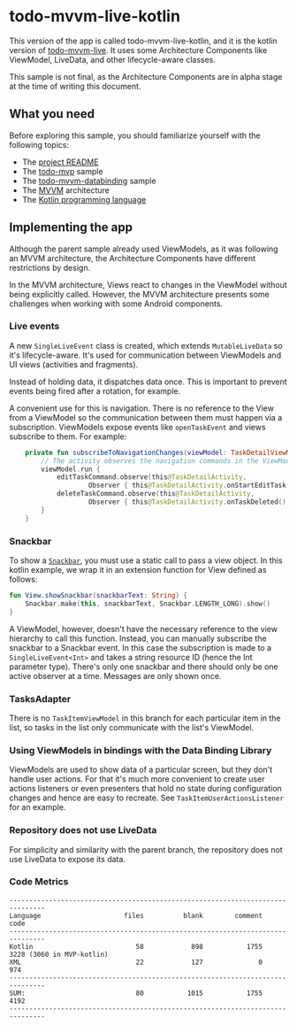 # todo-mvvm-live-kotlin

This version of the app is called todo-mvvm-live-kotlin, and it is the kotlin version of [todo-mvvm-live](https://github.com/googlesamples/android-architecture/tree/todo-mvvm-live/).
It uses some Architecture Components like ViewModel, LiveData, and other lifecycle-aware classes.

This sample is not final, as the Architecture Components are in alpha stage at the time of writing this document.

## What you need

Before exploring this sample, you should familiarize yourself with the following topics:

* The [project README](https://github.com/googlesamples/android-architecture/tree/master)
* The [todo-mvp](https://github.com/googlesamples/android-architecture/tree/todo-mvp) sample
* The [todo-mvvm-databinding](https://github.com/googlesamples/android-architecture/tree/todo-mvvm-databinding) sample
* The [MVVM](https://en.wikipedia.org/wiki/Model%E2%80%93view%E2%80%93viewmodel) architecture
* The [Kotlin programming language](https://kotlinlang.org)

## Implementing the app

Although the parent sample already used ViewModels, as it was following an MVVM architecture, the Architecture
Components have different restrictions by design.

In the MVVM architecture, Views react to changes in the ViewModel without being explicitly called. However, the MVVM
architecture presents some challenges when working with some Android components.

### Live events

A new `SingleLiveEvent` class is created, which extends `MutableLiveData` so it's lifecycle-aware. It's used for
communication between ViewModels and UI views (activities and fragments).

Instead of holding data, it dispatches data once. This is important to prevent events being fired after a rotation, for
example.

A convenient use for this is navigation. There is no reference to the View from a ViewModel so the communication between
them must happen via a subscription. ViewModels expose events like `openTaskEvent` and views subscribe to them. For
example:

```kotlin
    private fun subscribeToNavigationChanges(viewModel: TaskDetailViewModel) {
        // The activity observes the navigation commands in the ViewModel
        viewModel.run {
            editTaskCommand.observe(this@TaskDetailActivity,
                    Observer { this@TaskDetailActivity.onStartEditTask() })
            deleteTaskCommand.observe(this@TaskDetailActivity,
                    Observer { this@TaskDetailActivity.onTaskDeleted() })
        }
    }
```

### Snackbar

To show a [`Snackbar`](https://developer.android.com/reference/android/support/design/widget/Snackbar.html), you must
use a static call to pass a view object. In this kotlin example, we wrap it in an extension function for View defined
as follows:

```kotlin
fun View.showSnackbar(snackbarText: String) {
    Snackbar.make(this, snackbarText, Snackbar.LENGTH_LONG).show()
}
```

A ViewModel, however, doesn't have the necessary reference to the view hierarchy to call this function. Instead, you can
manually subscribe the snackbar to a Snackbar event. In this case the subscription is made to a `SingleLiveEvent<Int>`
and takes a string resource ID (hence the Int parameter type). There's only one snackbar and there should only be one
active observer at a time. Messages are only shown once.

### TasksAdapter
There is no `TaskItemViewModel` in this branch for each particular item in the list, so tasks in the list only
communicate with the list's ViewModel.

### Using ViewModels in bindings with the Data Binding Library
ViewModels are used to show data of a particular screen, but they don't handle user actions. For that it's much more
convenient to create user actions listeners or even presenters that hold no state during configuration changes and hence
are easy to recreate. See `TaskItemUserActionsListener` for an example.

### Repository does not use LiveData
For simplicity and similarity with the parent branch, the repository does not use LiveData to expose its data.

### Code Metrics

```
-------------------------------------------------------------------------------
Language                     files          blank        comment           code
-------------------------------------------------------------------------------
Kotlin                          58            898           1755           3228 (3060 in MVP-kotlin)
XML                             22            127              0            974
-------------------------------------------------------------------------------
SUM:                            80           1015           1755           4192
-------------------------------------------------------------------------------
```
